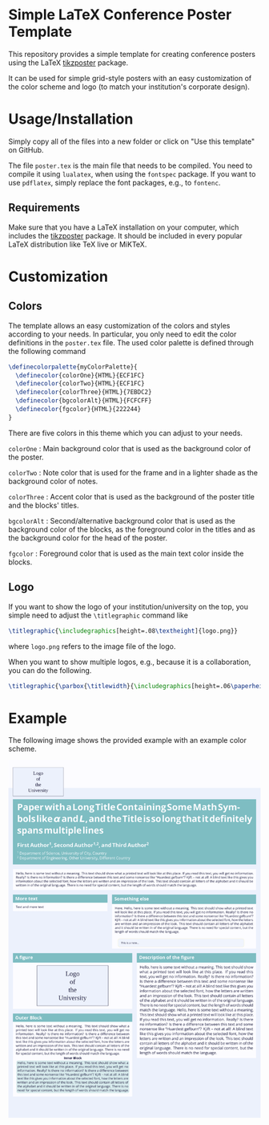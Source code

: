 # Simple LaTeX Conference Poster Template

This repository provides a simple template for creating conference posters
using the LaTeX [tikzposter](https://ctan.org/pkg/tikzposter) package.

It can be used for simple grid-style posters with an easy customization of the
color scheme and logo (to match your institution's corporate design).


# Usage/Installation
Simply copy all of the files into a new folder or click on "Use this template"
on GitHub.

The file `poster.tex` is the main file that needs to be compiled. You need to
compile it using `lualatex`, when using the `fontspec` package.
If you want to use `pdflatex`, simply replace the font packages, e.g., to
`fontenc`.

## Requirements
Make sure that you have a LaTeX installation on your computer, which includes
the [tikzposter](https://ctan.org/pkg/tikzposter) package. It should be
included in every popular LaTeX distribution like TeX live or MiKTeX.


# Customization
## Colors
The template allows an easy customization of the colors and styles according to
your needs.
In particular, you only need to edit the color definitions in the `poster.tex`
file.
The used color palette is defined through the following command

```latex
\definecolorpalette{myColorPalette}{
  \definecolor{colorOne}{HTML}{ECF1FC}
  \definecolor{colorTwo}{HTML}{ECF1FC}
  \definecolor{colorThree}{HTML}{7EBDC2}
  \definecolor{bgcolorAlt}{HTML}{FCFCFF}
  \definecolor{fgcolor}{HTML}{222244}
}
```

There are five colors in this theme which you can adjust to your needs.

`colorOne`
: Main background color that is used as the background color of the poster.

`colorTwo`
: Note color that is used for the frame and in a lighter shade as the
background color of notes.

`colorThree`
: Accent color that is used as the background of the poster title and the
blocks' titles.

`bgcolorAlt`
: Second/alternative background color that is used as the background color of
the blocks, as the foreground color in the titles and as the background color
for the head of the poster.

`fgcolor`
: Foreground color that is used as the main text color inside the blocks.


## Logo
If you want to show the logo of your institution/university on the top, you
simple need to adjust the `\titlegraphic` command like
```latex
\titlegraphic{\includegraphics[height=.08\textheight]{logo.png}}
```
where `logo.png` refers to the image file of the logo.


When you want to show multiple logos, e.g., because it is a collaboration, you
can do the following.
```latex
\titlegraphic{\parbox{\titlewidth}{\includegraphics[height=.06\paperheight]{logo1.png} \hfill \includegraphics[height=.06\paperheight]{logo2.png} \hfil \includegraphics[height=.06\paperheight]{logo3.png}}}
```



# Example
The following image shows the provided example with an example color scheme.

![example poster](example.png "Example poster with the predefined style")
